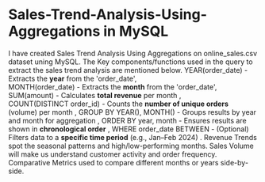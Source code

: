 # Sales-Trend-Analysis-Using-Aggregations in MySQL
I have created Sales Trend Analysis Using Aggregations on online_sales.csv dataset uning MySQL.
The Key components/functions used in the query to extract the sales trend analysis are mentioned below.
YEAR(order_date) - Extracts the **year** from the 'order_date',                             
MONTH(order_date) - Extracts the **month** from the 'order_date',
SUM(amount) - Calculates **total revenue** per month ,                                     
COUNT(DISTINCT order_id) - Counts the **number of unique orders** (volume) per month ,
GROUP BY YEAR(), MONTH() - Groups results by year and month for aggregation ,
ORDER BY year, month - Ensures results are shown in **chronological order** ,
WHERE order_date BETWEEN -  (Optional) Filters data to a **specific time period** (e.g., Jan–Feb 2024) .
Revenue Trends spot the seasonal patterns and high/low-performing months.
Sales Volume will make us understand customer activity and order frequency.
Comparative Metrics used to compare different months or years side-by-side.

